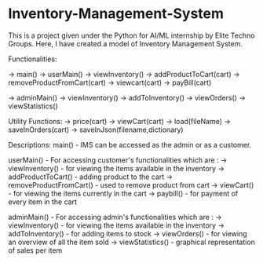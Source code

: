 # Inventory-Management-System
This is a project given under the Python for AI/ML internship by Elite Techno Groups. Here, I have created a model of Inventory Management System.

Functionalities:

-> main()
-> userMain()
    -> viewInventory()
    -> addProductToCart(cart)
    -> removeProductFromCart(cart)
    -> viewcart(cart)
    -> payBill(cart)
    
-> adminMain()
    -> viewInventory()
    -> addToInventory()
    -> viewOrders()
    -> viewStatistics()
    
Utility Functions:
-> price(cart)
-> viewCart(cart)
-> load(fileName)
-> saveInOrders(cart)
-> saveInJson(filename,dictionary)


Descriptions:
main() - IMS can be accessed as the admin or as a customer. 

userMain() - For accessing customer's functionalities which are :
    -> viewInventory() - for viewing the items available in the inventory
    -> addProductToCart() - adding product to the cart
    -> removeProductFromCart() - used to remove product from cart
    -> viewCart() - for viewing the items currently in the cart
    -> paybill() - for payment of every item in the cart

adminMain() - For accessing admin's functionalities which are :
    -> viewInventory() - for viewing the items available in the inventory
    -> addToInventory() - for adding items to stock
    -> viewOrders() - for viewing an overview of all the item sold
    -> viewStatistics() - graphical representation of sales per item
